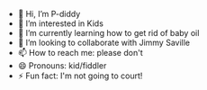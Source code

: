 - 👋 Hi, I’m P-diddy
- 👀 I’m interested in Kids
- 🌱 I’m currently learning how to get rid of baby oil
- 💞️ I’m looking to collaborate with Jimmy Saville
- 📫 How to reach me: please don't
- 😄 Pronouns: kid/fiddler
- ⚡ Fun fact: I'm not going to court!

<!---
NotFunkyTown/NotFunkyTown is a ✨ special ✨ repository because its `README.md` (this file) appears on your GitHub profile.
You can click the Preview link to take a look at your changes.
--->
